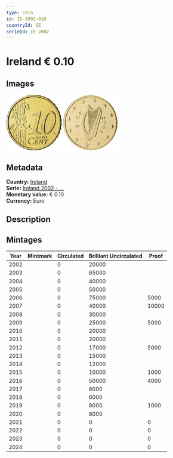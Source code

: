 ```yaml
---
type: coin
id: IE-2002-010
countryId: IE
serieId: IE-2002
---
```


# Ireland € 0.10

## Images

<img src="../../../Images/common-2002-010.webp" height="150" alt="Front image"><img src="Images/ireland-2002-010.webp" height="150" alt="Back image">

## Metadata

**Country:** [Ireland](../index.md)\
**Serie:** [Ireland 2002 - ...](index.md)\
**Monetary value:** € 0.10\
**Currency:** Euro

## Description

## Mintages

| Year | Mintmark | Circulated | Brilliant Uncirculated | Proof |
| ---- | -------- | ---------- | ---------------------- | ----- |
| 2002 |          | 0          | 20000                  |       |
| 2003 |          | 0          | 65000                  |       |
| 2004 |          | 0          | 40000                  |       |
| 2005 |          | 0          | 50000                  |       |
| 2006 |          | 0          | 75000                  | 5000  |
| 2007 |          | 0          | 40000                  | 10000 |
| 2008 |          | 0          | 30000                  |       |
| 2009 |          | 0          | 25000                  | 5000  |
| 2010 |          | 0          | 20000                  |       |
| 2011 |          | 0          | 20000                  |       |
| 2012 |          | 0          | 17000                  | 5000  |
| 2013 |          | 0          | 15000                  |       |
| 2014 |          | 0          | 12000                  |       |
| 2015 |          | 0          | 10000                  | 1000  |
| 2016 |          | 0          | 50000                  | 4000  |
| 2017 |          | 0          | 8000                   |       |
| 2018 |          | 0          | 6000                   |       |
| 2019 |          | 0          | 8000                   | 1000  |
| 2020 |          | 0          | 8000                   |       |
| 2021 |          | 0          | 0                      | 0     |
| 2022 |          | 0          | 0                      | 0     |
| 2023 |          | 0          | 0                      | 0     |
| 2024 |          | 0          | 0                      | 0     |
